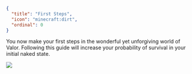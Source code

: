 ```json
{
  "title": "First Steps",
  "icon": "minecraft:dirt",
  "ordinal": 0
}
```

You now make your first steps in the wonderful yet unforgiving world of Valor. Following this guide will increase your probability of survival in your initial naked state.





![](valor_core:textures/miscellaneous/art_bottom.png)